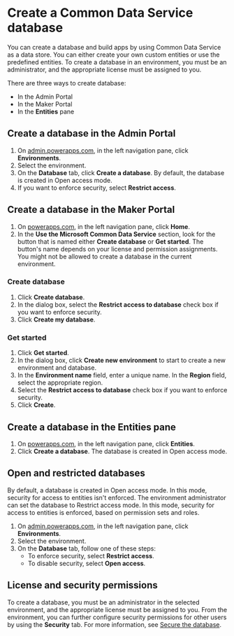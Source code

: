 <properties
	pageTitle="Create a Common Data Service database | Microsoft Common Data Service"
	description="Create a Common Data Service database"
	services="powerapps"
	documentationCenter="na"
	authors="nimakms"
	manager="robinarh"
	editor=""
	tags=""/>

<tags
   ms.service="powerapps"
   ms.devlang="na"
   ms.topic="article"
   ms.tgt_pltfrm="na"
   ms.workload="na"
   ms.date="10/16/2016"
   ms.author="robinr"/>

# Create a Common Data Service database
You can create a database and build apps by using Common Data Service as a data store. You can either create your own custom entities or use the predefined entities. To create a database in an environment, you must be an administrator, and the appropriate license must be assigned to you.

There are three ways to create database:

+ In the Admin Portal
+ In the Maker Portal
+ In the **Entities** pane

## Create a database in the Admin Portal
1. On [admin.powerapps.com](https://admin.powerapps.com), in the left navigation pane, click **Environments**.
1. Select the environment.
1. On the **Database** tab, click **Create a database**. By default, the database is created in Open access mode.
1. If you want to enforce security, select **Restrict access**.

## Create a database in the Maker Portal
1. On [powerapps.com](https://web.powerapps.com), in the left navigation pane, click **Home**.
1. In the **Use the Microsoft Common Data Service** section, look for the button that is named either **Create database** or **Get started**. The button's name depends on your license and permission assignments. You might not be allowed to create a database in the current environment.

### Create database
1. Click **Create database**.
1. In the dialog box, select the **Restrict access to database** check box if you want to enforce security.
1. Click **Create my database**.

### Get started
1. Click **Get started**.
1. In the dialog box, click **Create new environment** to start to create a new environment and database.
1. In the **Environment name** field, enter a unique name. In the **Region** field, select the appropriate region.
1. Select the **Restrict access to database** check box if you want to enforce security.
1. Click **Create**.

## Create a database in the Entities pane
1. On [powerapps.com](https://web.powerapps.com), in the left navigation pane, click **Entities**.
1. Click **Create a database**. The database is created in Open access mode.

## Open and restricted databases
By default, a database is created in Open access mode. In this mode, security for access to entities isn't enforced. The environment administrator can set the database to Restrict access mode. In this mode, security for access to entities is enforced, based on permission sets and roles.

1. On [admin.powerapps.com](https://admin.powerapps.com), in the left navigation pane, click **Environments**.
1. Select the environment.
1. On the **Database** tab, follow one of these steps:
    + To enforce security, select **Restrict access**.
    + To disable security, select **Open access**.

## License and security permissions
To create a database, you must be an administrator in the selected environment, and the appropriate license must be assigned to you. From the environment, you can further configure security permissions for other users by using the **Security** tab. For more information, see [Secure the database](database-security.md).
